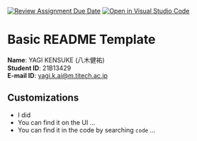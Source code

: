 [![Review Assignment Due Date](https://classroom.github.com/assets/deadline-readme-button-24ddc0f5d75046c5622901739e7c5dd533143b0c8e959d652212380cedb1ea36.svg)](https://classroom.github.com/a/d6f-ve75)
[![Open in Visual Studio Code](https://classroom.github.com/assets/open-in-vscode-718a45dd9cf7e7f842a935f5ebbe5719a5e09af4491e668f4dbf3b35d5cca122.svg)](https://classroom.github.com/online_ide?assignment_repo_id=12345230&assignment_repo_type=AssignmentRepo)
# Basic README Template

**Name**: YAGI KENSUKE (八木健祐)\
**Student ID**: 21B13429\
**E-mail ID**: yagi.k.ai@m.titech.ac.jp

## Customizations
- I did 
- You can find it on the UI ...
- You can find it in the code by searching ``code`` ...
